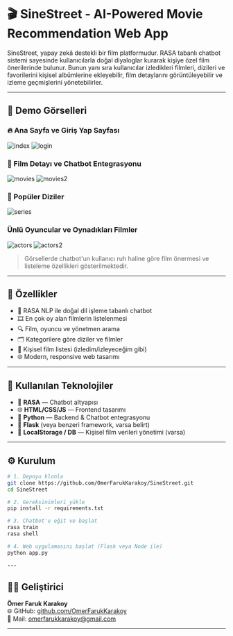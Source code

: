 # 🎬 SineStreet - AI-Powered Movie Recommendation Web App

SineStreet, yapay zekâ destekli bir film platformudur. RASA tabanlı chatbot sistemi sayesinde kullanıcılarla doğal diyaloglar kurarak kişiye özel film önerilerinde bulunur. Bunun yanı sıra kullanıcılar izledikleri filmleri, dizileri ve favorilerini kişisel albümlerine ekleyebilir, film detaylarını görüntüleyebilir ve izleme geçmişlerini yönetebilirler.


---

## 📸 Demo Görselleri

### 🔥 Ana Sayfa ve Giriş Yap Sayfası
![index](https://github.com/user-attachments/assets/7b9731db-defe-4769-adff-d5d0e1274a3c)
![login](https://github.com/user-attachments/assets/ad7261b4-7a48-4c9a-b981-865c5faf703e)


### 🎥 Film Detayı ve Chatbot Entegrasyonu
![movies](https://github.com/user-attachments/assets/e34afc59-f0e9-429f-87b2-ad87c59a288a)
![movies2](https://github.com/user-attachments/assets/feb577b5-425d-490d-a6be-9f906f085ea6)


### 🎥 Popüler Diziler 
![series](https://github.com/user-attachments/assets/3ef09be6-e4f0-45cb-a56b-a3a573d12021)


### Ünlü Oyuncular ve Oynadıkları Filmler
![actors](https://github.com/user-attachments/assets/da25c955-9e40-44d1-a3b6-cd7941c76cdc)
![actors2](https://github.com/user-attachments/assets/8756f8b1-3898-4fdd-9214-cdcaf95d3cf6)



> Görsellerde chatbot'un kullanıcı ruh haline göre film önermesi ve listeleme özellikleri gösterilmektedir.

---

## 🚀 Özellikler

- 🤖 RASA NLP ile doğal dil işleme tabanlı chatbot
- 🎞️ En çok oy alan filmlerin listelenmesi
- 🔍 Film, oyuncu ve yönetmen arama
- 🗂️ Kategorilere göre diziler ve filmler
- 📝 Kişisel film listesi (izledim/izleyeceğim gibi)
- 🌐 Modern, responsive web tasarımı

---

## 🧠 Kullanılan Teknolojiler

- 💬 **RASA** — Chatbot altyapısı
- 🌐 **HTML/CSS/JS** — Frontend tasarımı
- 🐍 **Python** — Backend & Chatbot entegrasyonu
- 📁 **Flask** (veya benzeri framework, varsa belirt)
- 💾 **LocalStorage / DB** — Kişisel film verileri yönetimi (varsa)

---

## ⚙️ Kurulum

```bash
# 1. Depoyu klonla
git clone https://github.com/OmerFarukKarakoy/SineStreet.git
cd SineStreet

# 2. Gereksinimleri yükle
pip install -r requirements.txt

# 3. Chatbot'u eğit ve başlat
rasa train
rasa shell

# 4. Web uygulamasını başlat (Flask veya Node ile)
python app.py

---
```
## 👨‍💻 Geliştirici

**Ömer Faruk Karakoy**    
🌐 GitHub: [github.com/OmerFarukKarakoy](https://github.com/OmerFarukKarakoy)  
📧 Mail: omerfarukkarakoy@gmail.com

---
